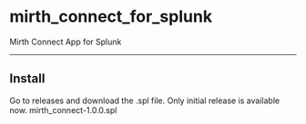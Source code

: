 # mirth_connect_for_splunk
Mirth Connect App for Splunk


------
Install
------
Go to releases and download the .spl file. Only initial release is available now.
 mirth_connect-1.0.0.spl
 

